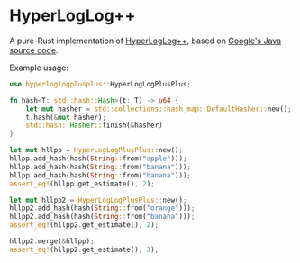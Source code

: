 # HyperLogLog++

A pure-Rust implementation of [HyperLogLog++](https://research.google/pubs/pub40671/), based on [Google's Java source code](https://github.com/google/zetasketch).

Example usage:
```rust
use hyperloglogplusplus::HyperLogLogPlusPlus;

fn hash<T: std::hash::Hash>(t: T) -> u64 {
    let mut hasher = std::collections::hash_map::DefaultHasher::new();
    t.hash(&mut hasher);
    std::hash::Hasher::finish(&hasher)
}

let mut hllpp = HyperLogLogPlusPlus::new();
hllpp.add_hash(hash(String::from("apple")));
hllpp.add_hash(hash(String::from("banana")));
hllpp.add_hash(hash(String::from("banana")));
assert_eq!(hllpp.get_estimate(), 2);

let mut hllpp2 = HyperLogLogPlusPlus::new();
hllpp2.add_hash(hash(String::from("orange")));
hllpp2.add_hash(hash(String::from("banana")));
assert_eq!(hllpp2.get_estimate(), 2);

hllpp2.merge(&hllpp);
assert_eq!(hllpp2.get_estimate(), 3);
```
